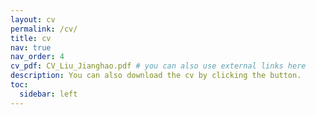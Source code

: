 ```yaml
---
layout: cv
permalink: /cv/
title: cv
nav: true
nav_order: 4
cv_pdf: CV_Liu_Jianghao.pdf # you can also use external links here
description: You can also download the cv by clicking the button.
toc:
  sidebar: left
---
```

